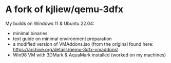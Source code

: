 # A fork of kjliew/qemu-3dfx
My builds on Windows 11 & Ubuntu 22.04:
+ minimal binaries
+ text guide on minimal environment preparation
+ a modified version of VMAddons.iso (from the original found here: https://archive.org/details/qemu-3dfx-vmaddons)
+ Win98 VM with 3DMark & AquaMark installed (worked on my machines)
